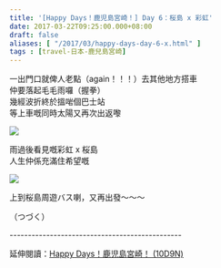 ```yaml
---
title: '[Happy Days！鹿児島宮崎！] Day 6：桜島 x 彩虹'
date: 2017-03-22T09:25:00.000+08:00
draft: false
aliases: [ "/2017/03/happy-days-day-6-x.html" ]
tags : [travel-日本-鹿兒島宮崎]
---
```


一出門口就俾人老點（again！！！）去其他地方搭車  
仲要落起毛毛雨囉（握拳）  
幾經波折終於搵啱個巴士站  
等上車嘅同時太陽又再次出返嚟  

![](/images/kojkmi6i.jpg)

雨過後看見嘅彩虹 x 桜島  
人生仲係充滿住希望嘅  

![](/images/kojkmi6i1.jpg)

上到桜島周遊バス喇，又再出發～～～  
  
（つづく）  
  
\-----------------------------------------------  
  
延伸閱讀：[Happy Days！鹿児島宮崎！ (10D9N)](https://hidie.net/kojkmi10d9n/)
